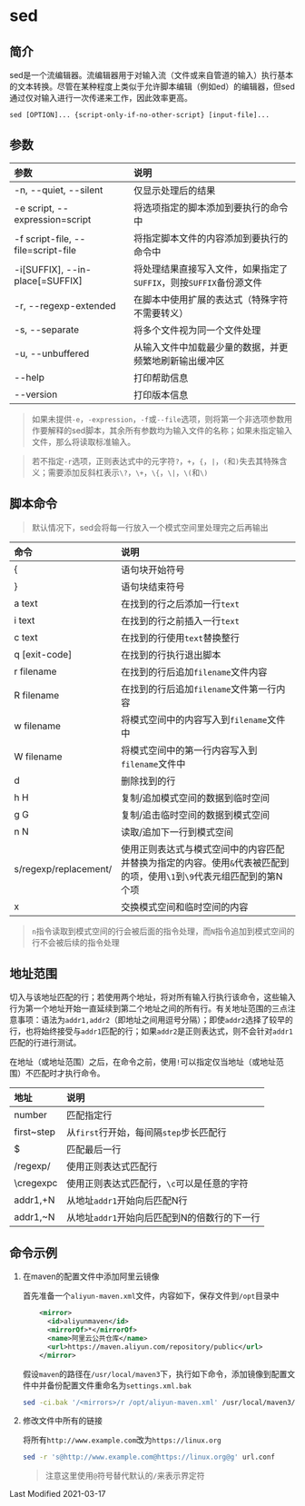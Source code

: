 # sed

## 简介

sed是一个流编辑器。流编辑器用于对输入流（文件或来自管道的输入）执行基本的文本转换。尽管在某种程度上类似于允许脚本编辑（例如ed）的编辑器，但sed通过仅对输入进行一次传递来工作，因此效率更高。

```
sed [OPTION]... {script-only-if-no-other-script} [input-file]...
```

## 参数

参数 | 说明
:- | :-
-n, --quiet, --silent              | 仅显示处理后的结果
-e script, --expression=script     | 将选项指定的脚本添加到要执行的命令中
-f script-file, --file=script-file | 将指定脚本文件的内容添加到要执行的命令中
-i[SUFFIX], --in-place[=SUFFIX]    | 将处理结果直接写入文件，如果指定了`SUFFIX`，则按`SUFFIX`备份源文件
-r, --regexp-extended              | 在脚本中使用扩展的表达式（特殊字符不需要转义）
-s, --separate                     | 将多个文件视为同一个文件处理
-u, --unbuffered                   | 从输入文件中加载最少量的数据，并更频繁地刷新输出缓冲区
--help                             | 打印帮助信息
--version                          | 打印版本信息

> 如果未提供`-e`，`-expression`，`-f`或`--file`选项，则将第一个非选项参数用作要解释的sed脚本，其余所有参数均为输入文件的名称；如果未指定输入文件，那么将读取标准输入。

> 若不指定`-r`选项，正则表达式中的元字符`?`，`+`，`{`，`|`，`(`和`)`失去其特殊含义；需要添加反斜杠表示`\?`，`\+`，`\{`，`\|`，`\(`和`\)`

## 脚本命令

> 默认情况下，sed会将每一行放入一个模式空间里处理完之后再输出

命令 | 说明
:- | :-
{                     | 语句块开始符号
}                     | 语句块结束符号
a text                | 在找到的行之后添加一行`text`
i text                | 在找到的行之前插入一行`text`
c text                | 在找到的行使用`text`替换整行
q [exit-code]         | 在找到的行执行退出脚本
r filename            | 在找到的行后追加`filename`文件内容
R filename            | 在找到的行后追加`filename`文件第一行内容
w filename            | 将模式空间中的内容写入到`filename`文件中
W filename            | 将模式空间中的第一行内容写入到`filename`文件中
d                     | 删除找到的行
h H                   | 复制/追加模式空间的数据到临时空间
g G                   | 复制/追击临时空间的数据到模式空间
n N                   | 读取/追加下一行到模式空间
s/regexp/replacement/ | 使用正则表达式与模式空间中的内容匹配并替换为指定的内容。使用`&`代表被匹配到的项，使用`\1`到`\9`代表元组匹配到的第N个项
x                     | 交换模式空间和临时空间的内容

> `n`指令读取到模式空间的行会被后面的指令处理，而`N`指令追加到模式空间的行不会被后续的指令处理

## 地址范围

切入与该地址匹配的行；若使用两个地址，将对所有输入行执行该命令，这些输入行为第一个地址开始一直延续到第二个地址之间的所有行。有关地址范围的三点注意事项：语法为`addr1,addr2`（即地址之间用逗号分隔）；即使`addr2`选择了较早的行，也将始终接受与`addr1`匹配的行；如果`addr2`是正则表达式，则不会针对`addr1`匹配的行进行测试。

在地址（或地址范围）之后，在命令之前，使用`!`可以指定仅当地址（或地址范围）不匹配时才执行命令。

地址 | 说明
:- | :-
number     | 匹配指定行
first~step | 从`first`行开始，每间隔`step`步长匹配行
$          | 匹配最后一行
/regexp/   | 使用正则表达式匹配行
\cregexpc  | 使用正则表达式匹配行，`\c`可以是任意的字符
addr1,+N   | 从地址`addr1`开始向后匹配N行
addr1,~N   | 从地址`addr1`开始向后匹配到N的倍数行的下一行

## 命令示例

1. 在maven的配置文件中添加阿里云镜像

    首先准备一个`aliyun-maven.xml`文件，内容如下，保存文件到`/opt`目录中

    ```xml
        <mirror>
          <id>aliyunmaven</id>
          <mirrorOf>*</mirrorOf>
          <name>阿里云公共仓库</name>
          <url>https://maven.aliyun.com/repository/public</url>
        </mirror>
    ```

    假设`maven`的路径在`/usr/local/maven3`下，执行如下命令，添加镜像到配置文件中并备份配置文件重命名为`settings.xml.bak`

    ```bash
    sed -ci.bak '/<mirrors>/r /opt/aliyun-maven.xml' /usr/local/maven3/conf/settings.xml
    ```

2. 修改文件中所有的链接

    将所有`http://www.example.com`改为`https://linux.org`

    ```bash
    sed -r 's@http://www.example.com@https://linux.org@g' url.conf
    ```

    > 注意这里使用`@`符号替代默认的`/`来表示界定符

Last Modified 2021-03-17
